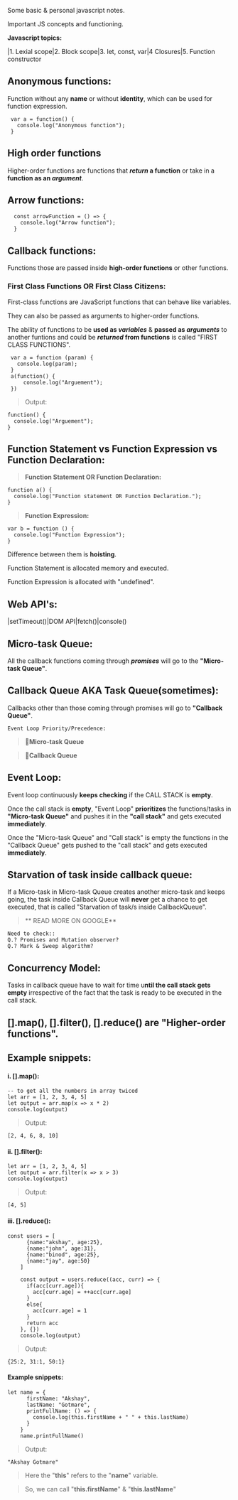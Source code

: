 Some basic & personal javascript notes.

Important JS concepts and functioning.

<!-- | Syntax      | Description | new |
| ----------- | ----------- | --- |
| Header      | Title       | new |
| Paragraph   | Text        | new | -->

**Javascript topics:**

|1. Lexial scope|2. Block scope|3. let, const, var|4 Closures|5. Function constructor
 
<!-- ### 1. Lexial scope
### 2. Block scope
### 3. let, const, var
### 4. Closures
### 5. Function constructor -->
## Anonymous functions:
Function without any **name** or without **identity**, which can be used for function expression.
  
     var a = function() {
       console.log("Anonymous function");
     }
  
## High order functions
Higher-order functions are functions that **_return_ a function** or take in a **function as an _argument_**.

## Arrow functions:
  
	  const arrowFunction = () => {
	    console.log("Arrow function");
	  }
	
## Callback functions:
Functions those are passed inside **high-order functions** or other functions.

### First Class Functions OR First Class Citizens:
First-class functions are JavaScript functions that can behave like variables.

They can also be passed as arguments to higher-order functions.

The ability of functions to be **used as _variables_** & **passed as _arguments_** to another funtions and could be **_returned_ from functions** is called "FIRST CLASS FUNCTIONS".
		
	 var a = function (param) {
	   console.log(param);
	 }
	 a(function() {
	     console.log("Arguement");
	 })
	 
> Output: 
                                              
	function() {
	  console.log("Arguement");
	}
	
	
## Function Statement vs Function Expression vs Function Declaration:
> **Function Statement OR Function Declaration:**
	
	function a() { 
	  console.log("Function statement OR Function Declaration.");
	}
	
> **Function Expression:**

	var b = function () {
	  console.log("Function Expression");
	}
		
Difference between them is **hoisting**.

Function Statement is allocated memory and executed.

Function Expression is allocated with "undefined". 

## Web API's:

|setTimeout()|DOM API|fetch()|console()

## Micro-task Queue:
All the callback functions coming through _**promises**_ will go to the **"Micro-task Queue"**.

## Callback Queue AKA Task Queue(sometimes):
Callbacks other than those coming through promises will go to **"Callback Queue"**.


`Event Loop Priority/Precedence:`

> 🥇**Micro-task Queue**

> 🥈**Callback Queue**

## Event Loop:
Event loop continuously **keeps checking** if the CALL STACK is **empty**.

Once the call stack is **empty**, "Event Loop" **prioritizes** the functions/tasks in **"Micro-task Queue"** and pushes it in the **"call stack"** and gets executed **immediately**.

Once the "Micro-task Queue" and "Call stack" is empty the functions in the "Callback Queue" gets pushed to the "call stack" and gets executed **immediately**.

## Starvation of task inside callback queue:
If a Micro-task in Micro-task Queue creates another micro-task and keeps going, the task inside Callback Queue will **never** get a chance to get executed, that is called "Starvation of task/s inside CallbackQueue".   
> ** READ MORE ON GOOGLE**
	
	Need to check::
	Q.? Promises and Mutation observer?
	Q.? Mark & Sweep algorithm?

## Concurrency Model:
Tasks in callback queue have to wait for time u**ntil the call stack gets empty** irrespective of the fact that the task is ready to be executed in the call stack.
	
## [].map(), [].filter(), [].reduce() are "Higher-order functions".
	
## Example snippets:
#### i. [].map():
	-- to get all the numbers in array twiced
	let arr = [1, 2, 3, 4, 5]
	let output = arr.map(x => x * 2)
	console.log(output)
> Output:

	[2, 4, 6, 8, 10]
	
#### ii. [].filter():
	
	let arr = [1, 2, 3, 4, 5]
	let output = arr.filter(x => x > 3)
	console.log(output)
>Output:

	[4, 5]

#### iii. [].reduce():
	
	const users = [
		  {name:"akshay", age:25},
		  {name:"john", age:31},
		  {name:"binod", age:25},
		  {name:"jay", age:50}
		]

		const output = users.reduce((acc, curr) => {
		  if(acc[curr.age]){
		    acc[curr.age] = ++acc[curr.age]
		  }
		  else{
		    acc[curr.age] = 1
		  }
		  return acc
		}, {})
		console.log(output)
		
> Output:
	
	{25:2, 31:1, 50:1}
		
#### Example snippets:

	let name = {
		  firstName: "Akshay",
		  lastName: "Gotmare",
		  printFullName: () => {
			console.log(this.firstName + " " + this.lastName)
		  }
		}
		name.printFullName()
		
> Output:

	"Akshay Gotmare"
		
	
> Here the "**this**" refers to the "**name**" variable.

> So, we can call "**this.firstName**" & "**this.lastName**"
